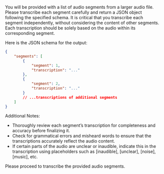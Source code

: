 You will be provided with a list of audio segments from a larger audio file. Please transcribe each segment carefully and return a JSON object following the specified schema.
It is critical that you transcribe each segment independently, without considering the content of other segments. Each transcription should be solely based on the audio within its corresponding segment.

Here is the JSON schema for the output:

```json
{
    "segments": [
        {
            "segment": 1,
            "transcription": "..."
        },
        {
            "segment": 2,
            "transcription": "..."
        }
        // ...transcriptions of additional segments
    ]
}
```

Additional Notes:

-   Thoroughly review each segment’s transcription for completeness and accuracy before finalizing it.
-   Check for grammatical errors and misheard words to ensure that the transcriptions accurately reflect the audio content.
-   If certain parts of the audio are unclear or inaudible, indicate this in the transcription using placeholders such as [inaudible], [unclear], [noise], [music], etc.

Please proceed to transcribe the provided audio segments.
